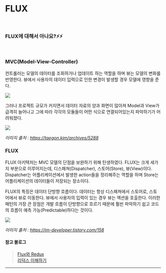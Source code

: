 # FLUX

<br/>

### FLUX에 대해서 아나요?⚡️⚡️

<br/>

### MVC(Model-View-Controller)

컨트롤러는 모델의 데이터를 조회하거나 업데이트 하는 역할을 하며 뷰는 모델의 변화를 반영한다. 뷰에서 사용자의 데이터 입력으로 인한 변경이 발생할 경우 모델에 영향을 준다.

![](https://taegon.kim/wp-content/uploads/2015/10/simple_mvc.png)

그러나 프로젝트 규모가 커지면서 데이터 자료의 양과 화면이 많아져 Model과 View가 급격히 늘어나고 그에 따라 각각의 모듈들이 어떤 식으로 연결되어있는지 파악하기가 어려워졌다.

![](https://taegon.kim/wp-content/uploads/2015/10/complex_mvc.png)

_이미지 출처 : https://taegon.kim/archives/5288_

### FLUX

FLUX 아키텍처는 MVC 모델의 단점을 보완하기 위해 탄생하였다. FLUX는 크게 세가지 부분으로 이루어지는데, 디스패쳐(Dispatcher), 스토어(Store), 뷰(View)이다. Dispatcher는 어플리케이션에서 발생한 action들을 정리해주는 역할을 하며 Store는 어플리케이션의 데이터들이 저장되는 장소이다.

FLUX의 특징은 데이터 단방향 흐름이다. 데이터는 항상 디스패쳐에서 스토어로, 스토어에서 뷰로 이동한다. 뷰에서 사용자의 입력이 있는 경우 뷰는 액션을 호출한다. 이러한 패턴의 가장 큰 장점은 개발 흐름이 단방향으로 흐르기 때문에 훨씬 파악하기 쉽고 코드의 흐름이 예측 가능(Predictable)하다는 것이다.

![](https://img1.daumcdn.net/thumb/R1280x0/?scode=mtistory2&fname=https%3A%2F%2Fblog.kakaocdn.net%2Fdn%2FvnHXq%2FbtqxHsrQtmH%2FwiK7j6pP0SB2waYnhZrvZ1%2Fimg.png)

_이미지 출처 : https://im-developer.tistory.com/158_
<br/>

#### 참고 블로그

> [Flux와 Redux](https://taegon.kim/archives/5288)  
> [리덕스 이해하기](https://im-developer.tistory.com/158)

---
